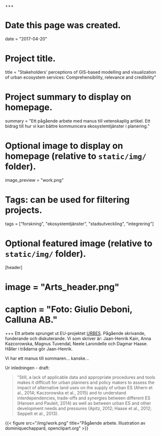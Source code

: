 +++
# Date this page was created.
date = "2017-04-20"

# Project title.
title = "Stakeholders’ perceptions of GIS-based modelling and visualization of urban ecosystem services: Comprehensibility, relevance and credibility"

# Project summary to display on homepage.
summary = "Ett pågående arbete med manus till vetenskaplig artikel. Ett bidrag till hur vi kan bättre kommunicera ekosystemtjänster i planering."

# Optional image to display on homepage (relative to `static/img/` folder).
image_preview = "work.png"

# Tags: can be used for filtering projects.
tags = ["forskning", "ekosystemtjänster", "stadsutveckling", "integrering"]

# Optional featured image (relative to `static/img/` folder).
[header]
# image = "Arts_header.png"
# caption = "Foto: Giulio Deboni, Calluna AB."


+++
Ett arbete sprunget ut EU-projektet [URBES](https://www.mistraurbanfutures.org/en/project/urbes-urban-biodiversity-and-ecosystem-services). Pågående skrivande, funderande och diskuterande. Vi som skriver är: Jaan-Henrik Kain, Anna Kazcorowska, Magnus Tuvendal, Neele Larondelle och Dagmar Haase. Håller i trådarna gör Jaan-Henrik. 

Vi har ett manus till sommaren… kanske…

Ur inledningen - draft:
>"Still, a lack of applicable data and appropriate procedures and tools makes it difficult for urban planners and policy makers to assess the impact of alternative land uses on the supply of urban ES (Ahern et al., 2014; Kaczorowska et al., 2015) and to understand interdependencies, trade-offs and synergies between different ES (Hansen and Pauleit, 2014) as well as between urban ES and other development needs and pressures (Apitz, 2012; Haase et al., 2012; Seppelt et al., 2013). 



{{< figure src="/img/work.png" title="Pågående arbete. Illustration av dominiquechappard, openclipart.org" >}}
